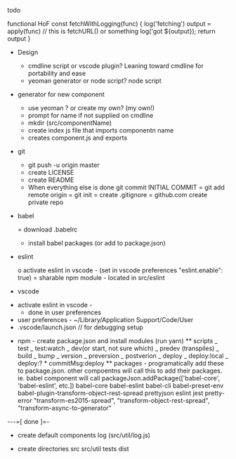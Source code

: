 todo

functional HoF
const fetchWithLogging(func) {
log('fetching')
output = apply(func) // this is fetchURL() or something
log('got ${output});
return output
}

* Design

  * cmdline script or vscode plugin? Leaning toward cmdline for portability and ease
  * yeoman generator or node script? node script

- generator for new component

  * use yeoman ? or create my own? (my own!)
  * prompt for name if not supplied on cmdline
  * mkdir (src/componentName)
  * create index js file that imports componentn name
  * creates component.js and exports

- git

  * git push -u origin master
  * create LICENSE
  * create README
  * When everything else is done git commit INITIAL COMMIT
    = git add remote origin
    = git init
    = create .gitignore
    = github.com create private repo

- babel

  = download .babelrc

  * install babel packages (or add to package.json)

* eslint

  o activate eslint in vscode - (set in vscode preferences "eslint.enable": true)
  = sharable npm module - located in src/eslint

* vscode

- activate eslint in vscode -
  * done in user preferences
- user preferences - ~/Library/Application Support/Code/User
- .vscode/launch.json // for debugging setup

* npm - create package.json and install modules (run yarn)
  ** scripts
  _ test
  _ test:watch
  _ dev(or start, not sure which)
  _ predev (transpiles)
  _ build
  _ bump
  _ version
  _ preversion
  _ postverion
  _ deploy
  _ deploy:local
  _ deploy:? \* commitMsg:deploy
  ** packages - programatically add these to package.json. other compoentns will call this to add their packages. ie. babel component will call packageJson.addPackage(['babel-core', 'babel-eslint', etc.])
  babel-core
  babel-eslint
  babel-cli
  babel-preset-env
  babel-plugin-transform-object-rest-spread
  prettyjson
  eslint
  jest
  pretty-error
  "transform-es2015-spread",
  "transform-object-rest-spread",
  "transform-async-to-generator"

---=[ done ]=-

* create default components
  log (src/util/log.js)

- create directories
  src
  src/util
  tests
  dist
